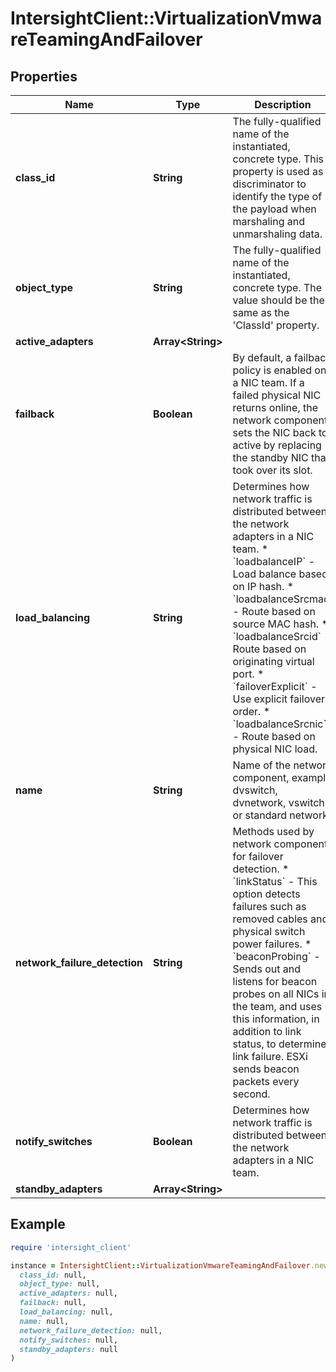 # IntersightClient::VirtualizationVmwareTeamingAndFailover

## Properties

| Name | Type | Description | Notes |
| ---- | ---- | ----------- | ----- |
| **class_id** | **String** | The fully-qualified name of the instantiated, concrete type. This property is used as a discriminator to identify the type of the payload when marshaling and unmarshaling data. | [default to &#39;virtualization.VmwareTeamingAndFailover&#39;] |
| **object_type** | **String** | The fully-qualified name of the instantiated, concrete type. The value should be the same as the &#39;ClassId&#39; property. | [default to &#39;virtualization.VmwareTeamingAndFailover&#39;] |
| **active_adapters** | **Array&lt;String&gt;** |  | [optional] |
| **failback** | **Boolean** | By default, a failback policy is enabled on a NIC team. If a failed physical NIC returns online, the network component sets the NIC back to active by replacing the standby NIC that took over its slot. | [optional] |
| **load_balancing** | **String** | Determines how network traffic is distributed between the network adapters in a NIC team. * &#x60;loadbalanceIP&#x60; - Load balance based on IP hash. * &#x60;loadbalanceSrcmac&#x60; - Route based on source MAC hash. * &#x60;loadbalanceSrcid&#x60; - Route based on originating virtual port. * &#x60;failoverExplicit&#x60; - Use explicit failover order. * &#x60;loadbalanceSrcnic&#x60; - Route based on physical NIC load. | [optional][default to &#39;loadbalanceIP&#39;] |
| **name** | **String** | Name of the network component, example dvswitch, dvnetwork, vswitch or standard network. | [optional] |
| **network_failure_detection** | **String** | Methods used by network component for failover detection. * &#x60;linkStatus&#x60; - This option detects failures such as removed cables and physical switch power failures. * &#x60;beaconProbing&#x60; - Sends out and listens for beacon probes on all NICs in the team, and uses this information, in addition to link status, to determine link failure. ESXi sends beacon packets every second. | [optional][default to &#39;linkStatus&#39;] |
| **notify_switches** | **Boolean** | Determines how network traffic is distributed between the network adapters in a NIC team. | [optional] |
| **standby_adapters** | **Array&lt;String&gt;** |  | [optional] |

## Example

```ruby
require 'intersight_client'

instance = IntersightClient::VirtualizationVmwareTeamingAndFailover.new(
  class_id: null,
  object_type: null,
  active_adapters: null,
  failback: null,
  load_balancing: null,
  name: null,
  network_failure_detection: null,
  notify_switches: null,
  standby_adapters: null
)
```

